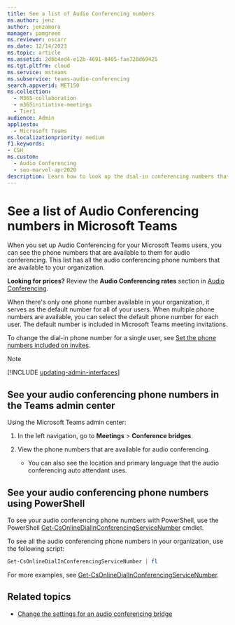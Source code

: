 ```yaml
---
title: See a list of Audio Conferencing numbers
ms.author: jenz
author: jenzamora
manager: pamgreen
ms.reviewer: oscarr
ms.date: 12/14/2023
ms.topic: article
ms.assetid: 2d6b4ed4-e12b-4691-8405-fae720d69425
ms.tgt.pltfrm: cloud
ms.service: msteams
ms.subservice: teams-audio-conferencing
search.appverid: MET150
ms.collection: 
  - M365-collaboration
  - m365initiative-meetings
  - Tier1
audience: Admin
appliesto: 
  - Microsoft Teams
ms.localizationpriority: medium
f1.keywords:
- CSH
ms.custom: 
  - Audio Conferencing
  - seo-marvel-apr2020
description: Learn how to look up the dial-in conferencing numbers that are available for audio conferencing from within Microsoft Teams.
---
```


# See a list of Audio Conferencing numbers in Microsoft Teams

When you set up Audio Conferencing for your Microsoft Teams users, you can see the phone numbers that are available to them for audio conferencing. This list has all the audio conferencing phone numbers that are available to your organization.

**Looking for prices?** Review the **Audio Conferencing rates** section in [Audio Conferencing](https://www.microsoft.com/microsoft-teams/audio-conferencing).
  
When there's only one phone number available in your organization, it serves as the default number for all of your users. When multiple phone numbers are available, you can select the default phone number for each user. The default number is included in Microsoft Teams meeting invitations.
  
To change the dial-in phone number for a single user, see [Set the phone numbers included on invites](set-the-phone-numbers-included-on-invites-in-teams.md).

> [!NOTE]
> [!INCLUDE [updating-admin-interfaces](includes/updating-admin-interfaces.md)]

## See your audio conferencing phone numbers in the Teams admin center

Using the Microsoft Teams admin center:

1. In the left navigation, go to **Meetings** > **Conference bridges**.
2. View the phone numbers that are available for audio conferencing.

      - You can also see the location and primary language that the audio conferencing auto attendant uses.

## See your audio conferencing phone numbers using PowerShell

To see your audio conferencing phone numbers with PowerShell, use the PowerShell [Get-CsOnlineDialInConferencingServiceNumber](/powershell/module/teams/get-csonlinedialinconferencingservicenumber) cmdlet.

To see all the audio conferencing phone numbers in your organization, use the following script:

```powershell
Get-CsOnlineDialInConferencingServiceNumber | fl
```

For more examples, see [Get-CsOnlineDialInConferencingServiceNumber](/powershell/module/teams/get-csonlinedialinconferencingservicenumber).

## Related topics

- [Change the settings for an audio conferencing bridge](change-the-settings-for-an-audio-conferencing-bridge.md)
